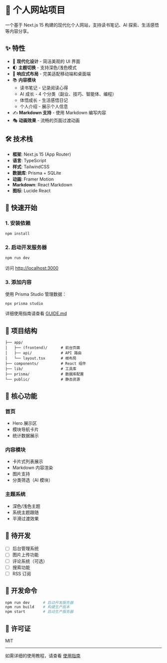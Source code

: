 # 📝 个人网站项目

一个基于 Next.js 15 构建的现代化个人网站，支持读书笔记、AI 探索、生活感悟等内容分享。

## ✨ 特性

- 🎨 **现代化设计** - 简洁美观的 UI 界面
- 🌓 **主题切换** - 支持深色/浅色模式
- 📱 **响应式布局** - 完美适配移动端和桌面端
- 📚 **内容模块**
  - 读书笔记 - 记录阅读心得
  - AI 成长 - 4 个分类（副业、技巧、智能体、编程）
  - 体悟成长 - 生活感悟日记
  - 个人介绍 - 展示个人信息
- ✍️ **Markdown 支持** - 使用 Markdown 编写内容
- 🎭 **动画效果** - 流畅的页面过渡动画

## 🛠️ 技术栈

- **框架**: Next.js 15 (App Router)
- **语言**: TypeScript
- **样式**: TailwindCSS
- **数据库**: Prisma + SQLite
- **动画**: Framer Motion
- **Markdown**: React Markdown
- **图标**: Lucide React

## 🚀 快速开始

### 1. 安装依赖

```bash
npm install
```

### 2. 启动开发服务器

```bash
npm run dev
```

访问 [http://localhost:3000](http://localhost:3000)

### 3. 添加内容

使用 Prisma Studio 管理数据：

```bash
npx prisma studio
```

详细使用指南请查看 [GUIDE.md](./GUIDE.md)

## 📁 项目结构

```
├── app/
│   ├── (frontend)/      # 前台页面
│   ├── api/             # API 路由
│   └── layout.tsx       # 根布局
├── components/          # React 组件
├── lib/                 # 工具库
├── prisma/              # 数据库配置
└── public/              # 静态资源
```

## 🎯 核心功能

### 首页
- Hero 展示区
- 模块导航卡片
- 统计数据展示

### 内容模块
- 卡片式列表展示
- Markdown 内容渲染
- 图片支持
- 分类筛选（AI 模块）

### 主题系统
- 深色/浅色主题
- 系统主题跟随
- 平滑过渡效果

## 📝 待开发

- [ ] 后台管理系统
- [ ] 图片上传功能
- [ ] 评论系统（可选）
- [ ] 搜索功能
- [ ] RSS 订阅

## 🔧 开发命令

```bash
npm run dev      # 启动开发服务器
npm run build    # 构建生产版本
npm start        # 启动生产服务器
```

## 📄 许可证

MIT

---

如需详细的使用教程，请查看 [使用指南](./GUIDE.md)
